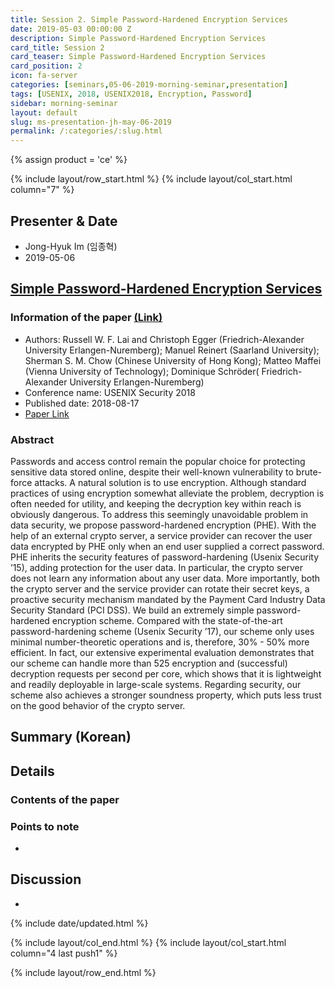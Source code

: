 ```yaml
---
title: Session 2. Simple Password-Hardened Encryption Services
date: 2019-05-03 00:00:00 Z
description: Simple Password-Hardened Encryption Services
card_title: Session 2
card_teaser: Simple Password-Hardened Encryption Services
card_position: 2
icon: fa-server
categories: [seminars,05-06-2019-morning-seminar,presentation]
tags: [USENIX, 2018, USENIX2018, Encryption, Password]
sidebar: morning-seminar
layout: default
slug: ms-presentation-jh-may-06-2019
permalink: /:categories/:slug.html
---
```


{% assign product = 'ce' %}

{% include layout/row_start.html %}
{% include layout/col_start.html column="7" %}

## Presenter & Date
+ Jong-Hyuk Im (임종혁)
+ 2019-05-06

## [Simple Password-Hardened Encryption Services](https://inhaucs.github.io/seminars/05-06-2019-morning-seminar/presentation/ms-presentation-jh-may-06-2019.html)

### Information of the paper [(Link)](https://www.usenix.org/conference/usenixsecurity18/presentation/lai)
+ Authors: Russell W. F. Lai and Christoph Egger (Friedrich-Alexander University Erlangen-Nuremberg); Manuel Reinert (Saarland University); Sherman S. M. Chow (Chinese University of Hong Kong); Matteo Maffei (Vienna University of Technology); Dominique Schröder( Friedrich-Alexander University Erlangen-Nuremberg)
+ Conference name: USENIX Security 2018
+ Published date: 2018-08-17
+ [Paper Link](https://www.usenix.org/system/files/conference/usenixsecurity18/sec18-lai.pdf)


### Abstract
Passwords and access control remain the popular choice for protecting sensitive data stored online, despite their well-known vulnerability to brute-force attacks. 
A natural solution is to use encryption. Although standard practices of using encryption somewhat alleviate the problem, decryption is often needed for utility, and keeping the decryption key within reach is obviously dangerous. 
To address this seemingly unavoidable problem in data security, we propose password-hardened encryption (PHE). 
With the help of an external crypto server, a service provider can recover the user data encrypted by PHE only when an end user supplied a correct password. 
PHE inherits the security features of password-hardening (Usenix Security ’15), adding protection for the user data. 
In particular, the crypto server does not learn any information about any user data. 
More importantly, both the crypto server and the service provider can rotate their secret keys, a proactive security mechanism mandated by the Payment Card Industry Data Security Standard (PCI DSS). 
We build an extremely simple password-hardened encryption scheme. Compared with the state-of-the-art password-hardening scheme (Usenix Security ’17), our scheme only uses minimal number-theoretic operations and is, therefore, 30% - 50% more efficient. 
In fact, our extensive experimental evaluation demonstrates that our scheme can handle more than 525 encryption and (successful) decryption requests per second per core, which shows that it is lightweight and readily deployable in large-scale systems. 
Regarding security, our scheme also achieves a stronger soundness property, which puts less trust on the good behavior of the crypto server.


## Summary (Korean)


## Details
### Contents of the paper

### Points to note
+

## Discussion
+

{% include date/updated.html %}

{% include layout/col_end.html %}
{% include layout/col_start.html column="4 last push1" %}

{% include layout/row_end.html %}

